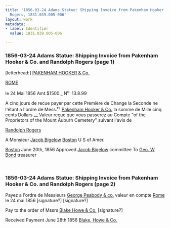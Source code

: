 ```yaml
---
title: '1856-03-24 Adams Statue: Shipping Invoice from Pakenham Hooker & Co. and Randolph
  Rogers, 1831.039.005-006'
layout: work
metadata:
- label: Identifier
  value: 1831.039.005-006

---
```

<div class="pages">
<div id="page-1130671">
<h3><a name="page-1130671">1856-03-24 Adams Statue: Shipping Invoice from Pakenham Hooker &amp; Co. and Randolph Rogers (page 1)</a></h3>
<div class="page-content">
<p>[letterhead:]<span class='line-break'> </span><span class='depth3' depth='3' title='PAKENHAM HOOKER &amp; Co.'><a href='/pages/subjects/53583' title='Packenham Hooker &amp; Co.'>PAKENHAM HOOKER &amp; Co.</a></span></p>
<p><span class='depth3' depth='3' title='ROME'><a href='/pages/subjects/52564' title='Rome, Italy'>ROME</a></span></p>
<p>le <date when='1856-05-24'>24 Mai 1856</date> Amt.$1500._ N<sup>o.</sup> 13.8.99</p>
<p>A cinq jours de recue payer par cette Première de Change<span class='line-break'> </span>la Seconde ne l'étant a l'ordre de Mess.<sup>rs</sup> <a href='/pages/subjects/53583' title='Packenham Hooker &amp; Co.'>Pakenham Hooker &amp; Co.</a><span class='line-break'> </span>la somme de Mille cinq cents Dollars __<span class='line-break'> </span>Valeur reçue que vous passerez au Compte "of the Proprietors of the <span class='line-break'> </span>Mount Auburn Cemetery" <span class='line-break'> </span>suivant l'avis de</p>
<p><a href='/pages/subjects/52560' title='Rogers, Randolph'>Randolph Rogers</a></p>
<p>A Monsieur<span class='line-break'> </span><a href='/pages/subjects/52529' title='Bigelow, Jacob'>Jacob Bigelow</a><span class='line-break'> </span><a href='/pages/subjects/52559' title='Boston, MA'>Boston</a> <span class='line-break'> </span>U S of Amer.</p>
<p><a href='/pages/subjects/52559' title='Boston, MA'>Boston</a> <date when='1856-06-20'>June 20th, 1856</date><span class='line-break'> </span>Approved <span class='line-break'> </span><a href='/pages/subjects/52529' title='Bigelow, Jacob'>Jacob Bigelow</a> committee<span class='line-break'> </span>To <a href='/pages/subjects/54274' title='Bond, George William'>Geo. W Bond</a><span class='line-break'> </span>treasurer</p>
</div>
</div>
<br />
<div id="page-1130672">
<h3><a name="page-1130672">1856-03-24 Adams Statue: Shipping Invoice from Pakenham Hooker &amp; Co. and Randolph Rogers (page 2)</a></h3>
<div class="page-content">
<p>Payez a l'ordre de Messieurs <a href='/pages/subjects/57120' title='George Peabody &amp; Co.'>George<span class='line-break'> </span>Peabody &amp; co.</a> valeur en compte<span class='line-break'> </span><a href='/pages/subjects/52564' title='Rome, Italy'>Rome</a> <date when='1856-05-24'>le 24 mai 1856</date><span class='line-break'> </span>[signature?]<span class='line-break'> </span>[signature?]</p>
<p>Pay to the order of<span class='line-break'> </span>Mssrs <a href='/pages/subjects/57121' title='Blake, Howe &amp; Co.'>Blake Howe &amp; Co.</a><span class='line-break'> </span>[signature?]</p>
<p>Received Payment<span class='line-break'> </span><date when='1856-06-28'>June 28th 1856</date><span class='line-break'> </span><a href='/pages/subjects/57121' title='Blake, Howe &amp; Co.'>Blake, Howe &amp; Co.</a></p>
</div>
</div>
<br />
</div>
